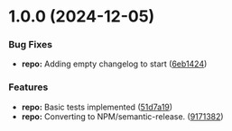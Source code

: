 # 1.0.0 (2024-12-05)


### Bug Fixes

* **repo:** Adding empty changelog to start ([6eb1424](https://github.com/WithOneVisionTechnologies/await-helper/commit/6eb14244d02d352d6b8e4f2b2767112866261f55))


### Features

* **repo:** Basic tests implemented ([51d7a19](https://github.com/WithOneVisionTechnologies/await-helper/commit/51d7a19e020619b283d2d9d99b5d2993b09e7df8))
* **repo:** Converting to NPM/semantic-release. ([9171382](https://github.com/WithOneVisionTechnologies/await-helper/commit/91713828cde62f2ba14508762ff5301c8702b7ab))
